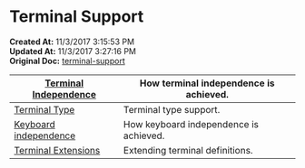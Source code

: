 # Terminal Support

**Created At:** 11/3/2017 3:15:53 PM  
**Updated At:** 11/3/2017 3:27:16 PM  
**Original Doc:** [terminal-support](https://docs.jbase.com/41717-environment-variables/terminal-support)  



| [Terminal Independence](terminal-independence) | How terminal independence is achieved. |
| --- | --- |
| [Terminal Type](terminal-type) | Terminal type support. |
| [Keyboard independence](keyboard-independence) | How keyboard independence is achieved. |
| [Terminal Extensions](terminal-extensions) | Extending terminal definitions. |

